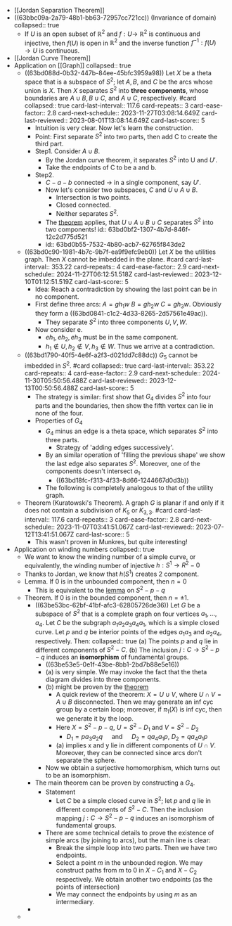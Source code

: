 - [[Jordan Separation Theorem]]
- ((63bbc09a-2a79-48b1-bb63-72957cc721cc)) (Invariance of domain)
  collapsed:: true
	- If $U$ is an open subset of $\mathbb{R}^2$ and $f: U \rightarrow$ $\mathbb{R}^2$ is continuous and injective, then $f(U)$ is open in $\mathbb{R}^2$ and the inverse function $f^{-1}: f(U) \rightarrow U$ is continuous.
- [[Jordan Curve Theorem]]
- Application on [[Graph]]
  collapsed:: true
	- ((63bd088d-0b32-447b-84ee-45bfc3959a98)) Let $X$ be a theta space that is a subspace of $S^2$; let $A, B$, and $C$ be the arcs whose union is $X$. Then $X$ separates $S^2$ into **three components**, whose boundaries are $A \cup B, B \cup C$, and $A \cup C$, respectively. #card
	  collapsed:: true
	  card-last-interval:: 117.6
	  card-repeats:: 3
	  card-ease-factor:: 2.8
	  card-next-schedule:: 2023-11-27T03:08:14.649Z
	  card-last-reviewed:: 2023-08-01T13:08:14.649Z
	  card-last-score:: 5
		- Intuition is very clear. Now let's learn the construction.
		- Point: First separate $S^2$ into two parts, then add C to create the third part.
		- Step1. Consider $A\cup B$.
			- By the Jordan curve theorem, it separates $S^2$ into U and $U'$.
			- Take the endpoints of C to be a and b.
		- Step2.
			- $C-a-b$ connected -> in a single component, say $U'$.
			- Now let's consider two subspaces, $C$ and $U \cup A \cup B$.
				- Intersection is two points.
				- Closed connected.
				- Neither separates $S^2$.
			- The [theorem](((63bbddf3-847f-49e2-ac2a-90935bf64b53))) applies, that $U\cup A \cup B \cup C$ separates $S^2$ into two components!
			  id:: 63bd0bf2-1307-4b7d-846f-12c2d775d521
			- id:: 63bd0b55-7532-4b80-acb7-62765f843de2
	- ((63bd0c90-1981-4b7c-9b7f-ea9f9efc9eb0)) Let $X$ be the utilities graph. Then $X$ cannot be imbedded in the plane. #card
	  card-last-interval:: 353.22
	  card-repeats:: 4
	  card-ease-factor:: 2.9
	  card-next-schedule:: 2024-11-27T06:12:51.518Z
	  card-last-reviewed:: 2023-12-10T01:12:51.519Z
	  card-last-score:: 5
		- Idea: Reach a contradiction by showing the last point can be in no component.
		- First define three arcs: $A=g h_1 w$ $B=g h_2 w$ $C=g h_3 w$. Obviously they form a ((63bd0841-c1c2-4d33-8265-2d57561e49ac)).
			- They separate $S^2$ into three components $U,V,W$.
		- Now consider e.
			- $eh_1,eh_2,eh_3$ must be in the same component.
			- $h_1\notin U,h_2 \notin V, h_3\notin W$. Thus we arrive at a contradiction.
	- ((63bd1790-40f5-4e6f-a2f3-d021dd7c88dc)) $G_5$ cannot be imbedded in $S^2$. #card
	  collapsed:: true
	  card-last-interval:: 353.22
	  card-repeats:: 4
	  card-ease-factor:: 2.9
	  card-next-schedule:: 2024-11-30T05:50:56.488Z
	  card-last-reviewed:: 2023-12-13T00:50:56.488Z
	  card-last-score:: 5
		- The strategy is similar: first show that $G_4$ divides $S^2$ into four parts and the boundaries, then show the fifth vertex can lie in none of the four.
		- Properties of $G_4$
			- $G_4$ minus an edge is a theta space, which separates $S^2$ into three parts.
				- Strategy of 'adding edges successively'.
			- By an similar operation of 'filling the previous shape' we show the last edge also separates $S^2$. Moreover, one of the components doesn't intersect $a_1$.
				- ((63bd18fc-f313-4f33-8d66-1244667d0d3b))
			- The following is completely analogous to that of the utility graph.
	- Theorem (Kuratowski's Theorem). A graph $G$ is planar if and only if it does not contain a subdivision of $K_5$ or $K_{3,3}$. #card
	  card-last-interval:: 117.6
	  card-repeats:: 3
	  card-ease-factor:: 2.8
	  card-next-schedule:: 2023-11-07T03:41:51.067Z
	  card-last-reviewed:: 2023-07-12T13:41:51.067Z
	  card-last-score:: 5
		- This wasn't proven in Munkres, but quite interesting!
- Application on winding numbers
  collapsed:: true
	- We want to know the winding number of a simple curve, or equivalently, the winding number of injective $h: S^1\to R^2-0$
	- Thanks to Jordan, we know that $h(S^1)$ creates 2 component.
	- Lemma. If 0 is in the unbounded component, then $n=0$
		- This is equivalent to the [lemma](((63ba6c1e-488e-40e1-993b-729fc59ffccb))) on $S^2-p-q$
	- Theorem. If 0 is in the bounded component, then $n=\pm1$.
		- ((63be53bc-62bf-41bf-afc3-62805726de36)) Let $G$ be a subspace of $S^2$ that is a complete graph on four vertices $a_1, \ldots, a_4$. Let $C$ be the subgraph $a_1 a_2 a_3 a_4 a_1$, which is a simple closed curve. Let $p$ and $q$ be interior points of the edges $a_1 a_3$ and $a_2 a_4$, respectively. Then:
		  collapsed:: true
		  (a) The points $p$ and $q$ lie in different components of $S^2-C$.
		  (b) The inclusion $j: C \rightarrow S^2-p-q$ induces an **isomorphism** of fundamental groups.
			- ((63be53e5-0e1f-43be-8bb1-2bd7b88e5e16))
			- (a) is very simple. We may invoke the fact that the theta diagram divides into three components.
			- (b) might be proven by the [theorem](((63bbc3cd-2356-45f1-819c-e950c33d75aa)))
				- A quick review of the theorem: $X=U\cup V$, where $U \cap V =A \cup B$ disconnected. Then we may generate an inf cyc group by a certain loop; moreover, if $\pi_1(X)$ is inf cyc, then we generate it by the loop.
				- Here $X=S^2-p-q$, $U=S^2-D_1$ and $V=S^2-D_2$
					- $D_1=p a_3 a_2 q \quad$ and $\quad D_2=q a_4 a_1 p$, $D_2=q a_4 a_1 p$
				- (a) implies x and y lie in different components of $U \cap V$. Moreover, they can be connected since arcs don't separate the sphere.
			- Now we obtain a surjective homomorphism, which turns out to be an isomorphism.
		- The main theorem can be proven by constructing a $G_4$.
			- Statement
				- Let $C$ be a simple closed curve in $S^2$; let $p$ and $q$ lie in different components of $S^2-C$. Then the inclusion mapping $j: C \rightarrow S^2-p-q$ induces an isomorphism of fundamental groups.
			- There are some technical details to prove the existence of simple arcs (by joining to arcs), but the main line is clear:
				- Break the simple loop into two parts. Then we have two endpoints.
				- Select a point $m$ in the unbounded region. We may construct paths from $m$ to 0 in $X-C_1$ and $X-C_2$ respectively. We obtain another two endpoints (as the points of intersection)
				- We may connect the endpoints by using $m$ as an intermediary.
		-
	-